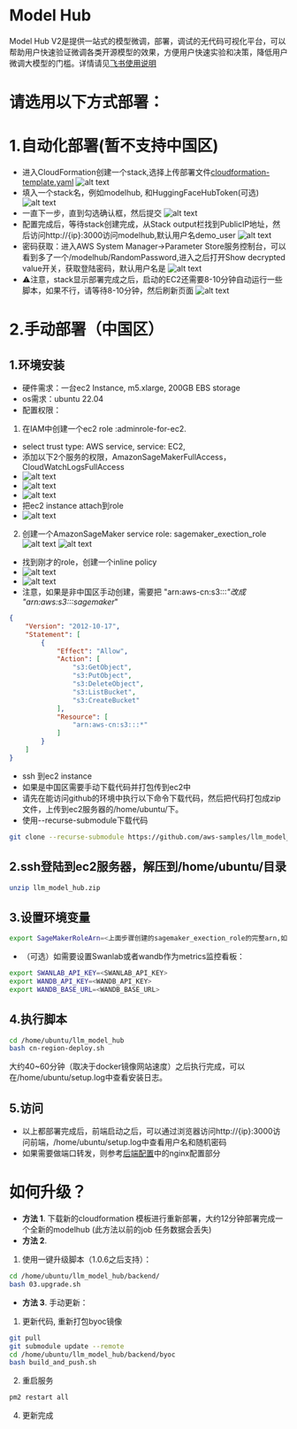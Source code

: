 # Model Hub
Model Hub V2是提供一站式的模型微调，部署，调试的无代码可视化平台，可以帮助用户快速验证微调各类开源模型的效果，方便用户快速实验和决策，降低用户微调大模型的门槛。详情请见[飞书使用说明](https://amzn-chn.feishu.cn/docx/QniUdr7FroxShfxeoPacLJKtnXf)

# 请选用以下方式部署：
# 1.自动化部署(暂不支持中国区)
- 进入CloudFormation创建一个stack,选择上传部署文件[cloudformation-template.yaml](./cloudformation-template.yaml)
![alt text](./assets/image-cf1.png)
- 填入一个stack名，例如modelhub, 和HuggingFaceHubToken(可选)
![alt text](./assets/image-cf2.png)
- 一直下一步，直到勾选确认框，然后提交
![alt text](./assets/image-cf3.png)
- 配置完成后，等待stack创建完成，从Stack output栏找到PublicIP地址，然后访问http://{ip}:3000访问modelhub,默认用户名demo_user
![alt text](./assets/image-cf6.png)
- 密码获取：进入AWS System Manager->Parameter Store服务控制台，可以看到多了一个/modelhub/RandomPassword,进入之后打开Show decrypted value开关，获取登陆密码，默认用户名是
![alt text](./assets/image-cf5.png)
- ⚠️注意，stack显示部署完成之后，启动的EC2还需要8-10分钟自动运行一些脚本，如果不行，请等待8-10分钟，然后刷新页面
![alt text](./assets/image-cf4.png)

# 2.手动部署（中国区）
## 1.环境安装
- 硬件需求：一台ec2 Instance, m5.xlarge, 200GB EBS storage
- os需求：ubuntu 22.04
- 配置权限：
1. 在IAM中创建一个ec2 role :adminrole-for-ec2.
- select trust type: AWS service, service: EC2, 
- 添加以下2个服务的权限，AmazonSageMakerFullAccess， CloudWatchLogsFullAccess
- ![alt text](./assets/image_iamrole.png)
- ![alt text](./assets/image_iamrole2.png)
- ![alt text](./assets/image_iamrole3.png)
- 把ec2 instance attach到role
- ![alt text](./assets/bindrole.png)  


2. 创建一个AmazonSageMaker service role: sagemaker_exection_role
![alt text](./assets/image-1.png)
![alt text](./assets/image-2.png)

- 找到刚才的role，创建一个inline policy
- ![alt text](./assets/image-3.png)
- ![alt text](./assets/image-4.png)
- 注意，如果是非中国区手动创建，需要把 "arn:aws-cn:s3:::*"改成 "arn:aws:s3:::sagemaker*"
```json
{
    "Version": "2012-10-17",
    "Statement": [
        {
            "Effect": "Allow",
            "Action": [
                "s3:GetObject",
                "s3:PutObject",
                "s3:DeleteObject",
                "s3:ListBucket",
                "s3:CreateBucket"
            ],
            "Resource": [
                "arn:aws-cn:s3:::*"
            ]
        }
    ]
}
```
- ssh 到ec2 instance
- 如果是中国区需要手动下载代码并打包传到ec2中
- 请先在能访问github的环境中执行以下命令下载代码，然后把代码打包成zip文件，上传到ec2服务器的/home/ubuntu/下。
- 使用--recurse-submodule下载代码  
```bash
git clone --recurse-submodule https://github.com/aws-samples/llm_model_hub.git
```
## 2.ssh登陆到ec2服务器，解压到/home/ubuntu/目录
```sh
unzip llm_model_hub.zip
```

## 3.设置环境变量
```sh
export SageMakerRoleArn=<上面步骤创建的sagemaker_exection_role的完整arn,如 arn:aws-cn:iam:1234567890:role/sagemaker_exection_role>
```
- （可选）如需要设置Swanlab或者wandb作为metrics监控看板：
```sh
export SWANLAB_API_KEY=<SWANLAB_API_KEY>
export WANDB_API_KEY=<WANDB_API_KEY>
export WANDB_BASE_URL=<WANDB_BASE_URL>

```

## 4.执行脚本
```bash
cd /home/ubuntu/llm_model_hub
bash cn-region-deploy.sh
```
大约40~60分钟（取决于docker镜像网站速度）之后执行完成，可以在/home/ubuntu/setup.log中查看安装日志。

## 5.访问
- 以上都部署完成后，前端启动之后，可以通过浏览器访问http://{ip}:3000访问前端，/home/ubuntu/setup.log中查看用户名和随机密码
- 如果需要做端口转发，则参考[后端配置](./backend/README.md)中的nginx配置部分


# 如何升级？
- **方法 1**. 下载新的cloudformation 模板进行重新部署，大约12分钟部署完成一个全新的modelhub (此方法以前的job 任务数据会丢失)
- **方法 2**. 
1. 使用一键升级脚本（1.0.6之后支持）：
```bash
cd /home/ubuntu/llm_model_hub/backend/
bash 03.upgrade.sh
```
- **方法 3**. 手动更新：
1. 更新代码, 重新打包byoc镜像
```bash
git pull
git submodule update --remote
cd /home/ubuntu/llm_model_hub/backend/byoc
bash build_and_push.sh 
```
2. 重启服务
```bash
pm2 restart all
```
4. 更新完成